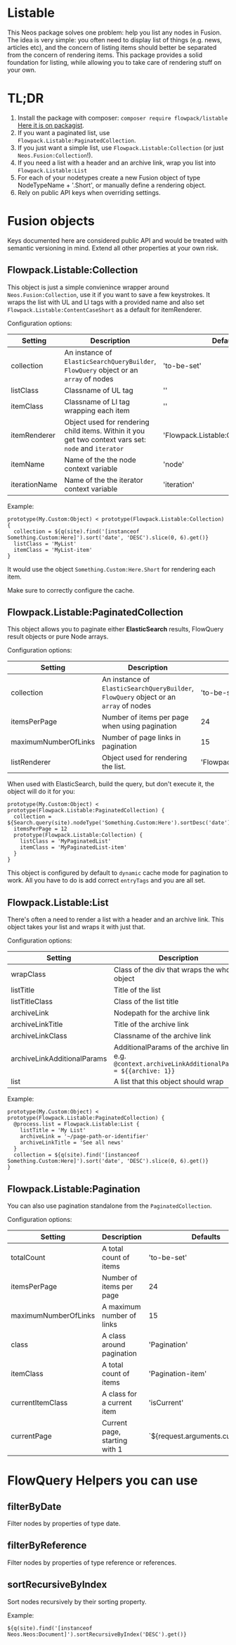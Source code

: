 # Listable

This Neos package solves one problem: help you list any nodes in Fusion.
The idea is very simple: you often need to display list of things (e.g. news, articles etc), and the concern of listing items should better be separated from the concern of rendering items. This package provides a solid foundation for listing, while allowing you to take care of rendering stuff on your own.

# TL;DR

1. Install the package with composer: `composer require flowpack/listable` [Here it is on packagist](https://packagist.org/packages/flowpack/listable).
2. If you want a paginated list, use `Flowpack.Listable:PaginatedCollection`.
3. If you just want a simple list, use `Flowpack.Listable:Collection` (or just `Neos.Fusion:Collection`!).
4. If you need a list with a header and an archive link, wrap you list into `Flowpack.Listable:List`
5. For each of your nodetypes create a new Fusion object of type NodeTypeName + '.Short', or manually define a rendering object.
6. Rely on public API keys when overriding settings.

# Fusion objects

Keys documented here are considered public API and would be treated with semantic versioning in mind. Extend all other properties at your own risk.

## Flowpack.Listable:Collection

This object is just a simple convienince wrapper around `Neos.Fusion:Collection`, use it if you want to save a few keystrokes.
It wraps the list with UL and LI tags with a provided name and also set `Flowpack.Listable:ContentCaseShort` as a default for itemRenderer.

Configuration options:

| Setting | Description | Defaults |
|---------|-------------|----------|
| collection | An instance of `ElasticSearchQueryBuilder`, `FlowQuery` object or an `array` of nodes | 'to-be-set' |
| listClass | Classname of UL tag | '' |
| itemClass | Classname of LI tag wrapping each item | '' |
| itemRenderer | Object used for rendering child items. Within it you get two context vars set: `node` and `iterator` | 'Flowpack.Listable:ContentCaseShort' |
| itemName | Name of the the node context variable | 'node' |
| iterationName | Name of the the iterator context variable | 'iteration' |

Example:

```
prototype(My.Custom:Object) < prototype(Flowpack.Listable:Collection) {
  collection = ${q(site).find('[instanceof Something.Custom:Here]').sort('date', 'DESC').slice(0, 6).get()}
  listClass = 'MyList'
  itemClass = 'MyList-item'
}
```

It would use the object `Something.Custom:Here.Short` for rendering each item.

Make sure to correctly configure the cache.

## Flowpack.Listable:PaginatedCollection

This object allows you to paginate either **ElasticSearch** results, FlowQuery result objects or pure Node arrays.

Configuration options:

| Setting | Description | Defaults |
|---------|-------------|----------|
| collection | An instance of `ElasticSearchQueryBuilder`, `FlowQuery` object or an `array` of nodes | 'to-be-set' |
| itemsPerPage | Number of items per page when using pagination | 24 |
| maximumNumberOfLinks | Number of page links in pagination | 15 |
| listRenderer | Object used for rendering the list. | 'Flowpack.Listable:Collection' |

When used with ElasticSearch, build the query, but don't execute it, the object will do it for you:

```
prototype(My.Custom:Object) < prototype(Flowpack.Listable:PaginatedCollection) {
  collection = ${Search.query(site).nodeType('Something.Custom:Here').sortDesc('date')}
  itemsPerPage = 12
  prototype(Flowpack.Listable:Collection) {
    listClass = 'MyPaginatedList'
    itemClass = 'MyPaginatedList-item'
  }
}
```

This object is configured by default to `dynamic` cache mode for pagination to work. All you have to do is add correct `entryTags` and you are all set.

## Flowpack.Listable:List

There's often a need to render a list with a header and an archive link.
This object takes your list and wraps it with just that.

Configuration options:

| Setting | Description | Defaults |
|---------|-------------|----------|
| wrapClass | Class of the div that wraps the whole object | '' |
| listTitle | Title of the list | '' |
| listTitleClass | Class of the list title | '' |
| archiveLink | Nodepath for the archive link | '' |
| archiveLinkTitle | Title of the archive link | '' |
| archiveLinkClass | Classname of the archive link | '' |
| archiveLinkAdditionalParams | AdditionalParams of the archive link, e.g. `@context.archiveLinkAdditionalParams = ${{archive: 1}}` | {} |
| list | A list that this object should wrap | `value` |

Example:

```
prototype(My.Custom:Object) < prototype(Flowpack.Listable:PaginatedCollection) {
  @process.list = Flowpack.Listable:List {
    listTitle = 'My List'
    archiveLink = '~/page-path-or-identifier'
    archiveLinkTitle = 'See all news'
  }
  collection = ${q(site).find('[instanceof Something.Custom:Here]').sort('date', 'DESC').slice(0, 6).get()}
}
```

## Flowpack.Listable:Pagination

You can also use pagination standalone from the `PaginatedCollection`.

Configuration options:

| Setting | Description | Defaults |
|---------|-------------|----------|
| totalCount | A total count of items | 'to-be-set' |
| itemsPerPage | Number of items per page | 24 |
| maximumNumberOfLinks | A maximum number of links | 15 |
| class | A class around pagination | 'Pagination' |
| itemClass | A total count of items | 'Pagination-item' |
| currentItemClass | A class for a current item | 'isCurrent' |
| currentPage | Current page, starting with 1 | `${request.arguments.currentPage || 1}` |

# FlowQuery Helpers you can use

## filterByDate

Filter nodes by properties of type date.

## filterByReference

Filter nodes by properties of type reference or references.

## sortRecursiveByIndex

Sort nodes recursively by their sorting property.

Example:

    ${q(site).find('[instanceof Neos.Neos:Document]').sortRecursiveByIndex('DESC').get()}
